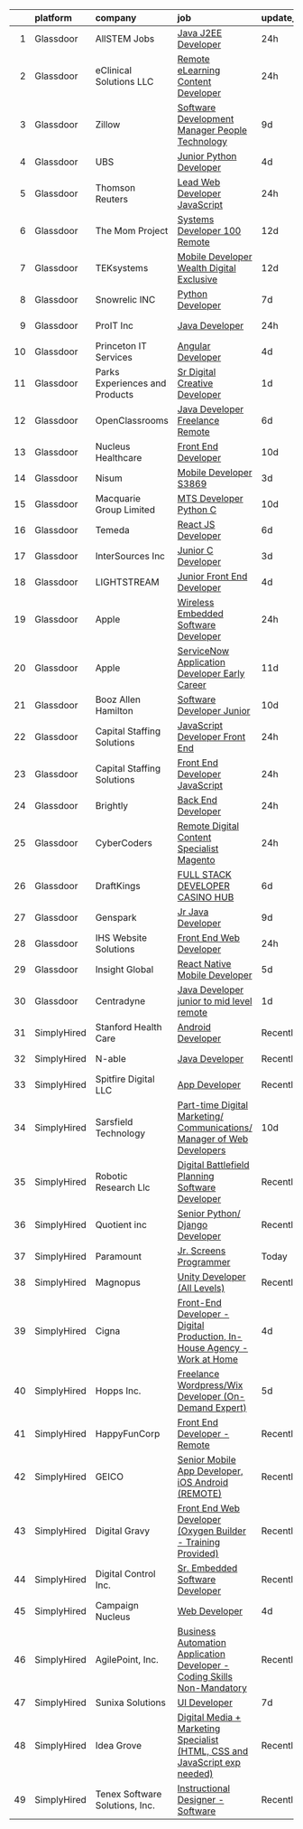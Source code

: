 

|    | platform    | company                         | job                                                                                                                                                                                                                                                                                                                                                                                                                                                                                                                                                                                                                                                                                                                                                                                                                                                                                                                                                                                                                                                                                                                                                                                                                                                                                                                                                                                                                                                                                   | update_time   | location         |
|---:|:------------|:--------------------------------|:--------------------------------------------------------------------------------------------------------------------------------------------------------------------------------------------------------------------------------------------------------------------------------------------------------------------------------------------------------------------------------------------------------------------------------------------------------------------------------------------------------------------------------------------------------------------------------------------------------------------------------------------------------------------------------------------------------------------------------------------------------------------------------------------------------------------------------------------------------------------------------------------------------------------------------------------------------------------------------------------------------------------------------------------------------------------------------------------------------------------------------------------------------------------------------------------------------------------------------------------------------------------------------------------------------------------------------------------------------------------------------------------------------------------------------------------------------------------------------------|:--------------|:-----------------|
|  1 | Glassdoor   | AllSTEM   Jobs                  | [Java J2EE Developer](https://www.glassdoor.com/partner/jobListing.htm?pos=102&ao=1110586&s=58&guid=000001823944dc18b183b0ca91dcb9d7&src=GD_JOB_AD&t=SR&vt=w&ea=1&cs=1_51476111&cb=1658818190964&jobListingId=1008028591062&cpc=C3517E2410EFB392&jrtk=3-0-1g8sk9n80m6q4801-1g8sk9n8hi9ip800-a9ea7dab0370f680--6NYlbfkN0AiZrMnqxUjvkrH1BfCsd59OntStyTxBw0I9DVEtrwMU8aWrQTIW75y1qc7weKg2pOxO_2nOC_PpWmHq228rWlVHVGuUBSOI_3kyB3vno2EDj1s6t07VZmqQr6i2-EwzmJSaCKYk7bZdWfwuWvSaJ__0vDVw9TPH44K9o8AVYvpAvC4ZYe9A4VfDTxYAlj-ukodVZys66P2Tk2sWu6IXpchF5JaIJz24yk274oe_sLJSChbQT4Npy6kiJFXvDeqYoG8uuKqMHnj4A0j079L6RqUQCuV8ERGoWC_bC35_Y-3Hb8kDNMneeNhNZseun_oN0S61YtbmaUQbVTF5KEbsLpJzL1t16-MdtG8Bm4K2U21zklJzWxqBSaWE1FwbZ7qDwPDdfxv54_s4pI2mtizdT-P2_wTaMatKbxWE9UB7a_AMwYLULhSZf3zO-u9uYwxtcHgrCgyuSZJp19BBfjobj6nASKy8_cr1Js7Hs_Pji83RD8-Io5ZwLOl0oAv17QcnEHVATKsiB_Gz42Hcbj-DezS)                                                                                                                                                                                                                                                                                                                                                                                                                                                                                                                                                                                                        | 24h           | Plano, TX        |
|  2 | Glassdoor   | eClinical Solutions  LLC        | [Remote eLearning Content Developer](https://www.glassdoor.com/partner/jobListing.htm?pos=128&ao=1136043&s=58&guid=000001823944dc18b183b0ca91dcb9d7&src=GD_JOB_AD&t=SR&vt=w&ea=1&cs=1_07d9cc3d&cb=1658818190967&jobListingId=1008029174194&jrtk=3-0-1g8sk9n80m6q4801-1g8sk9n8hi9ip800-8be40fbc77b5fb4a-)                                                                                                                                                                                                                                                                                                                                                                                                                                                                                                                                                                                                                                                                                                                                                                                                                                                                                                                                                                                                                                                                                                                                                                              | 24h           | Mansfield, MA    |
|  3 | Glassdoor   | Zillow                          | [Software Development Manager  People Technology](https://www.glassdoor.com/partner/jobListing.htm?pos=115&ao=1110586&s=58&guid=000001823944dc18b183b0ca91dcb9d7&src=GD_JOB_AD&t=SR&vt=w&cs=1_17fa78d4&cb=1658818190966&jobListingId=1008009974923&cpc=334ABAF5D42DC775&jrtk=3-0-1g8sk9n80m6q4801-1g8sk9n8hi9ip800-8282850b861a8070--6NYlbfkN0ANMurRYyPEXg08u6OamUd1Mvhk-zhFSGYIZgoJR86UvYL2v6MoUqae-sD5DnU21vqMGqGSdDTemFjI9TvMJXLdp9qkZceKe0k7ED2mtTFuWqsaDzA1XiOTEixsk0AXDdPRB6096M-gys1cnUpLswD_9kZoVkZi3wJXly_U_tA45JVzEsE4uTstGIpmuElYe4GhfBSnm_JJjI74BZJYv8fQ_xv2cFJN22zndLVeg5H9DdH8_cTmE10LMl1AjFizZp9n0OzldU6fMhsgQmHfhSy77N5gcLv1BC5kcvY1omZfJB0ARurAyamozz9VtsIr2-uAvMPiwF5lbdQu1cu-VW6mGmcW5M9YQFh_VW3pejYYLepBdqeHGVq17870f-XKrrIdoZaHw8q8C6Po0lwJLcBfqwd_afe2tOnxkcLN8SFT5EyADrQAhHJljC1YwpgQaYWnvdW-udwrMMwXNbcjqV4V_RyPMWbT3C9fAgvrSiHiymdo4vCnip1rc8mJT6M5kTrIGrjixyLN76qcDWbFOCvvz-NH05-b719qHUC9L-BGVjqhEHN43ZDuOTZMhCt6tznChv94yrw-CpkndHX_WlvuABcaUJgqDHsKptcac0clYQEdWVvBowCbMSFVLPhaHmhVcGGV5pSZ_jP1XT_9ZY8bZ4esZbCnVaaPnY4AwBMaYdE5yr1U0_zaiG158K8MOb9AF-fYteMLixVNQZH7CDDjQVvmCDTrpYYONoWAHUK5jExlsC43Bqt9xYcsWW65vi_SF8-DpQ81szAalvxXOv_uItB8kC15NN7aoM2QxOBXTORYBwOlAwctSFLoSXdhglaE46apT05dWyX9nZWE8Gl6Dm1jl-xYP5aTh0uxVA45K2Ad4RLfdueK)                                                                                                                                                                                                                 | 9d            | Remote           |
|  4 | Glassdoor   | UBS                             | [Junior Python Developer](https://www.glassdoor.com/partner/jobListing.htm?pos=121&ao=1136043&s=58&guid=000001823944dc18b183b0ca91dcb9d7&src=GD_JOB_AD&t=SR&vt=w&cs=1_5a6aefd5&cb=1658818190966&jobListingId=1008020329100&jrtk=3-0-1g8sk9n80m6q4801-1g8sk9n8hi9ip800-7e6edd620432a810-)                                                                                                                                                                                                                                                                                                                                                                                                                                                                                                                                                                                                                                                                                                                                                                                                                                                                                                                                                                                                                                                                                                                                                                                              | 4d            | Weehawken, NJ    |
|  5 | Glassdoor   | Thomson Reuters                 | [Lead Web Developer  JavaScript ](https://www.glassdoor.com/partner/jobListing.htm?pos=114&ao=1110586&s=58&guid=000001823944dc18b183b0ca91dcb9d7&src=GD_JOB_AD&t=SR&vt=w&cs=1_cfbb8151&cb=1658818190966&jobListingId=1008028927074&cpc=334ABAF5D42DC775&jrtk=3-0-1g8sk9n80m6q4801-1g8sk9n8hi9ip800-d3875ccc2b49715f--6NYlbfkN0CjNG0qDFC9vBxfUJnRpXh8fasJ_-3AjV6caG0C4DoAxAHUoOIq08mxKeEBbR550SqZf9WTiiiy9-Vwe6stC6RHIYFjtmbK4Kmsi5CzGdj3DLMPy4jYP8c4rGtbL0yh_w9FiypqujVazE4Jc2vA5SnMrrF2l_UrxTfHMcZtjDFpU-_xyjnGoDA7xiOo37bSby3y55FAdHIK7vtdqTAki9hQUtGa34Kuysqtri5K-zgev-sZOpsruHjv6JB-DaoiX0_K46SR462kmNAeXKm8x_Zh11mCU4RmlK2KjXa0zCiB38NqOB2KLIIoBw9gfu5bWsi821m-dpe0XYRqP_uh074MnHIlXEvDd9t-VXX-mr6SMlrOcNmPvWWMN7At_TfnyP2QCfRvnsTEpNrHNkNM3QgTTIJaoF3bbXzrYUKPfSzbu5eJ0gUeonewW7T822EbyDQYA1mCKaVjOIgBpn2AAy027ebarVfSGVTwZpLqGOOAj0eh3GI6eR5_XEjxO7qUiXNI51r3WlQLodGNuDXW2tC0u2XmQbqH9C0cKvVld7mzj1sVpaiHKCsXUDrYa2Kbyus7T47jI36iuhQH84nAu_cS8E3YMcVTpRwEjiLvZA_dY_N0d-ie3uAifzVIxKzOVaOWeu7Ir23fv707hfaCXyXOPwHzFDkk66snymJP-ShKypFijQcem4SLH1DlMzeexxt7c29va6ysqMbDXA6fgwZeVQSyG_ETgyEGxfp8eSd7tNvSGRdw-txCF20KnDL9NeBvq0_4VPLdHTZUTYL0DTsXw7XAvm7meDV_ZalLhAFXHaDTSCu2XmXkf13wonbNoGob2r4OKZVk4CNSoVCvEb5WN5rR55PPWV_EcI9ciHUmiPnHouCtidXtYZqrn5lD6rQF46l-AnIbHhk7OnYpzFpNFGH95hYSV8_J7OE83P0UEtgjdPpXnYO6HxoJ9dzzOlhtvtEse876pRPXSaazpwT0uPaCG0a0SyLpReeZ7eLwbX-gvL96N1p3jgQDP1zy71hQLF2Ej-fTWMho1f4SNaPxjgW2XJUxP7yMm44eyCT4ejnEkXxbeoRzDnQnbq_Cc65eewdrX3uhGb1XPcvvdyls) | 24h           | Eagan, MN        |
|  6 | Glassdoor   | The Mom Project                 | [Systems Developer  100  Remote ](https://www.glassdoor.com/partner/jobListing.htm?pos=107&ao=1110586&s=58&guid=000001823944dc18b183b0ca91dcb9d7&src=GD_JOB_AD&t=SR&vt=w&cs=1_79e26e36&cb=1658818190965&jobListingId=1008003187077&cpc=0FE1F5EA2BC84A01&jrtk=3-0-1g8sk9n80m6q4801-1g8sk9n8hi9ip800-f570e2e77ff40ab5--6NYlbfkN0BDp_epf89aHDQhKpPegNJQ_ldQpEFZQsM9OcONMGxWx6pU56EKHF58QjVdAUvn2gXX1fuekItIkHq0ygfOOjrxcnHRFTeHHoeI-_S8rRxgm8cYN2-zcFzpgB7-3ztzaR3onfupkq2-us-6zf6PT66_6HBJL4CMbZ4x5rZ3y6mIn7zhDV5PoLpRuo26G1LLVZ2W9EG20Wk58N1qzS4M2v8zeI_WPaIhMVoP-yyKL5hFHKGx6pxTgijtsREZxWvYLMWYL8abpetRTEc-WPnPoOGnny4UFGUrGC9YEJ15Iiyhc5_Fcn2Sc1dO-GWiVfTv7vlW1LoBx00SyeOu3C4HT1S2YZDMgM9fsRaKr8MkGla7BTnoMHDnKJJe749g0Jvp1LlcGhgotc3__p3_Wc1Z4ZapW8KJE1wqtEjythcfEmFVLrMNsmKZ5jXkXvq4tv4TOVlreyUVxw9Q_2I34wVGJpXaZcq2Zb_dyOo83Iosna6g21HQxxP25W4F_OzCbvfe6fhZmFoA5XltfIcMV3oDHHyzMgG9xPklCMMbKkRAra78IK6ISnXZJiXrHKkPZ1oJPG-wZiaNY004Pg%3D%3D)                                                                                                                                                                                                                                                                                                                                                                                                                                                                                                                                     | 12d           | Remote           |
|  7 | Glassdoor   | TEKsystems                      | [Mobile Developer Wealth Digital Exclusive](https://www.glassdoor.com/partner/jobListing.htm?pos=113&ao=1110586&s=58&guid=000001823944dc18b183b0ca91dcb9d7&src=GD_JOB_AD&t=SR&vt=w&cs=1_4502c6db&cb=1658818190965&jobListingId=1008002110484&cpc=1CBFC3E34E2A31FF&jrtk=3-0-1g8sk9n80m6q4801-1g8sk9n8hi9ip800-aa4fad56b3d3607d--6NYlbfkN0AuKz8EBO1xHDEL7V2YF9xF3dC_I9B9i-Zw2Jh8clPMK9BxhHDJszxSyW718EipT5OJMA128PNk87wv0TdwrRbXgL9Ym_hPv-VPpr6Sy0Q7UaUb7kd7q2C5LjAGowOPFw3zLd2VxnF2FU9gXaYl9a-iMmZUojziMPbqGCr3uYnMTbzJX_aE9lifGQdqsRvJtptDpYQPv38QBAG8RlFcyvuCVn8gXFM5uy_g4Ve3ylVJZmptqtM0Kw-0FLk9ErQQcJbQaTamqZMMaxFQ9wrvb0hfJeBOnLlEhXrSvPZA1aJc-8EUljf6vuK0NG21FWlTMreexJUSnvNzwbncDMj_1kQqL0QM1W7j-bYH6rmUEsX6wXP-JP8vublTi_o8nwY5p9mqxCumf9ceDBMlD0J6IBEXhySUYKmyumZBAH4P9mW-gqduArObg_hi5VMu_QT3p35UIL-2rgx7mhwb6RPzk6_itofp2d92E_PhwdrufMytKPqFJXCy3lzgketV7rpABIMeOv9zamIu-Jz9j8F4p0pdXTuLmbEuHfaKahcIj3_SqX_mspoJ1g_mn6NZe48FQPAZwBPpZkhID58uVcJ74Mn9izRB1TGtFmrGHstL7lWdtBlFbXkeKutAF4C0zxTa95iTDOl9g2HBHPTLR1MZ4iAOnO9bAFjQA6vKl1sbGFb1ErnKWOAV7Khg1Xr4wWp9clmsVO1KxmFWrJ-0caPuWY4L6GM9fWxS-CXGGNQNT5DArfI0xDcxSPkkICNcw0KUQOZrtpxyQr_o4Q1PgnaLYcNrzCye6tbRTdkW0uCNlVNit2L_aL5u7QBKrWDw7Gt1wNGdmOI_SEeMb77_sC0OliuzGa9kYLBFxwhHE1VlHkcamLHWOL-0rwFbPQbrcHMZCNwynCRO39EEUolUled_bD1HwR9QLycLNLGVM6qRvUVIZebzyEcb_9nmeW_Wo-QWa1Q%3D)                                                                                                                                         | 12d           | Chicago, IL      |
|  8 | Glassdoor   | Snowrelic INC                   | [Python Developer](https://www.glassdoor.com/partner/jobListing.htm?pos=124&ao=1136043&s=58&guid=000001823944dc18b183b0ca91dcb9d7&src=GD_JOB_AD&t=SR&vt=w&ea=1&cs=1_86d598f6&cb=1658818190967&jobListingId=1008012659067&jrtk=3-0-1g8sk9n80m6q4801-1g8sk9n8hi9ip800-a2f4cbdddbdc7982-)                                                                                                                                                                                                                                                                                                                                                                                                                                                                                                                                                                                                                                                                                                                                                                                                                                                                                                                                                                                                                                                                                                                                                                                                | 7d            | Fremont, CA      |
|  9 | Glassdoor   | ProIT Inc                       | [Java Developer](https://www.glassdoor.com/partner/jobListing.htm?pos=120&ao=1110586&s=58&guid=000001823944dc18b183b0ca91dcb9d7&src=GD_JOB_AD&t=SR&vt=w&ea=1&cs=1_8edabcce&cb=1658818190967&jobListingId=1008027745115&cpc=3BA4CE39D5B5DEF5&jrtk=3-0-1g8sk9n80m6q4801-1g8sk9n8hi9ip800-98e89a29bdb4c8a3--6NYlbfkN0Dvvu0k5orVndX-pVX5gIAbfUD850mwj9cGy3MpbCSoBF1xFN5CVVdw9ptRQJVgDZS5_zVglv48NC39qDA5df-Lr8V5cDn4oSB-Qa1xpZkJELbk_LgUv7O2prOl0a2jHYTPdZjLHR02f0rP0pHa8ujbuB2TyFz14oPEq0gUTNHzT2p9HpAyLpm0hVm2577PbpSpWrF9AZieSp-viOqZy_EKaRWA3mF5rm10AMVduHnPCyrRP8YOKET7gWtX9e1nxHyk0AN4l7RK9AzypJnz7HOoEj_W-QWpiHjKEIn2p75X6unMC6Py63InsB5oHx-98ni8t1unKBMNZNrk5-1fAL6glNWY8Ump1x9UhRwQNCJrXdQn27JYY71Y4MrlC8mzdsvlvm5aH-Y1M_AtHb4Tu9ysuIBUtqvwfLfP8uo8DIclt0LiPtXKf1Tt8PRK88D07361yGyHdL9ZrQh8kzaYNJGyqRMsoAuXX3pH0xygi8Tk9GoxqWroR_5CSxGSISq3JBDp681F0SMvUA%3D%3D)                                                                                                                                                                                                                                                                                                                                                                                                                                                                                                                                                                                                                 | 24h           | North Carolina   |
| 10 | Glassdoor   | Princeton IT Services           | [Angular Developer](https://www.glassdoor.com/partner/jobListing.htm?pos=123&ao=1136043&s=58&guid=000001823944dc18b183b0ca91dcb9d7&src=GD_JOB_AD&t=SR&vt=w&ea=1&cs=1_16fc30e9&cb=1658818190967&jobListingId=1008019928029&jrtk=3-0-1g8sk9n80m6q4801-1g8sk9n8hi9ip800-81896f6c7a4de3e4-)                                                                                                                                                                                                                                                                                                                                                                                                                                                                                                                                                                                                                                                                                                                                                                                                                                                                                                                                                                                                                                                                                                                                                                                               | 4d            | Remote           |
| 11 | Glassdoor   | Parks  Experiences and Products | [Sr Digital Creative Developer](https://www.glassdoor.com/partner/jobListing.htm?pos=109&ao=1110586&s=58&guid=000001823944dc18b183b0ca91dcb9d7&src=GD_JOB_AD&t=SR&vt=w&cs=1_4bf83015&cb=1658818190965&jobListingId=1008026159835&cpc=6FC5BA77C9A4CD78&jrtk=3-0-1g8sk9n80m6q4801-1g8sk9n8hi9ip800-4bc41bdc4d904e0f--6NYlbfkN0DAFTyt7pbDCC2JPO79CSdi1dIb81yjczP5qsKcZIxgiRd1qisRd4re16D_VG3-wzV7X_MLUooKAcrRMtFR_T6PD7d0lVp66D9gHKbPOwxeSUxzf1gJkT9YcbmrwnQnUum5xcjfs7coJcR6OZOCCYCMAMcq_3r0ltnzWtGajRacFZWWpDE_ErLusYmMS6nL0bg_QyKPXvPXlAX8lMoT67f16CiA8DelEjOat8sF7HlIcqQRSLoWm3ASjpuSf--Gd9ZbH9af472mcl2x0Z743b7NlTt2AUIuK6whZcnAd9VOKUZuCB_QnZGdmALoyxZkdlZ3mxkUwsU4uW_LBWo3-4eP_9mQLKcn3r7GNszpgJ6wH3P9UCIXdn-j3WbPSRX-l_my3h5tewlgWTs6Rd_1NysDYB3TsgujVcjk-OmFh-ut2_Q6kkyt9mZnZFitpkaG2l8%3D)                                                                                                                                                                                                                                                                                                                                                                                                                                                                                                                                                                                                                                                                                     | 1d            | Los Angeles, CA  |
| 12 | Glassdoor   | OpenClassrooms                  | [Java Developer  Freelance   Remote ](https://www.glassdoor.com/partner/jobListing.htm?pos=106&ao=1110586&s=58&guid=000001823944dc18b183b0ca91dcb9d7&src=GD_JOB_AD&t=SR&vt=w&cs=1_25d59796&cb=1658818190964&jobListingId=1008013689101&cpc=FA84DF7EA1EC2398&jrtk=3-0-1g8sk9n80m6q4801-1g8sk9n8hi9ip800-38d6398f7a829ed0--6NYlbfkN0B-EXFIuz9ltN4MK7D6RfB_gOQJ2XHXOHF04qHMK1p86c62xzOjb9S7pt0uzoY8tNYCEkNZvixps0IG0OXhH8L4mrrCKg70FyTurlja3fsfrSSBVz-ttidlrftg9ZgmO4zhBGRVTZVw4kAU35C2Ag_w3wGV9gJqi1Mn6HNWI2UVXwYnCntXecOhxy8CJBklEekmgrd63ch0NuJKAeCVvy1HBAoZS8vrZaBZEoL9MwuFTp7fCspUFRfBgeOvCBv8GTMl_Ra5oBkZlDn4MDsf-_AF1iEd0freoJnOWu_Y5BqTK7SnbHoenjOgyZL6QXUD097M9Z5lx06pZez6zIbtZto8pNjlA9po2u9lWIm-Ux5XBa8mVX1SrC4ekHaRJf1YAZ_Fpxi1ltMDdJr9Rnou8jOxCPDfwX8kz2dCUwDZ1hU411D3j52sWCIDmCti4Y5oEfN7Uvz_0o2mVw%3D%3D)                                                                                                                                                                                                                                                                                                                                                                                                                                                                                                                                                                                                                                                                 | 6d            | Philadelphia, PA |
| 13 | Glassdoor   | Nucleus Healthcare              | [Front End Developer](https://www.glassdoor.com/partner/jobListing.htm?pos=129&ao=1136043&s=58&guid=000001823944dc18b183b0ca91dcb9d7&src=GD_JOB_AD&t=SR&vt=w&ea=1&cs=1_4c303261&cb=1658818190967&jobListingId=1008008914589&jrtk=3-0-1g8sk9n80m6q4801-1g8sk9n8hi9ip800-623cfce3a8032239-)                                                                                                                                                                                                                                                                                                                                                                                                                                                                                                                                                                                                                                                                                                                                                                                                                                                                                                                                                                                                                                                                                                                                                                                             | 10d           | Radnor, PA       |
| 14 | Glassdoor   | Nisum                           | [Mobile Developer  S3869](https://www.glassdoor.com/partner/jobListing.htm?pos=122&ao=1136043&s=58&guid=000001823944dc18b183b0ca91dcb9d7&src=GD_JOB_AD&t=SR&vt=w&cs=1_9f9d0c52&cb=1658818190966&jobListingId=1008023472515&jrtk=3-0-1g8sk9n80m6q4801-1g8sk9n8hi9ip800-30d80ca50dd75f17-)                                                                                                                                                                                                                                                                                                                                                                                                                                                                                                                                                                                                                                                                                                                                                                                                                                                                                                                                                                                                                                                                                                                                                                                              | 3d            | Pleasanton, CA   |
| 15 | Glassdoor   | Macquarie Group Limited         | [MTS Developer   Python   C  ](https://www.glassdoor.com/partner/jobListing.htm?pos=104&ao=1110586&s=58&guid=000001823944dc18b183b0ca91dcb9d7&src=GD_JOB_AD&t=SR&vt=w&cs=1_7770ef56&cb=1658818190964&jobListingId=1008008638965&cpc=155EB9D5185558AF&jrtk=3-0-1g8sk9n80m6q4801-1g8sk9n8hi9ip800-a8438ead0ea9c47b--6NYlbfkN0Buby3bM6xh3PvoctOm6nU0sG10uZOdQYvMWxvRDCBuHZP9gZtXeKBRA3GjHBhNf7o9LuJxJsJN7Hemi6-z36M69-5pyh0q7ElXzfGz7YZwi5cIxVRM3Pg3kDRZaSVlCN-DFR-H2AXVFRW6C5eb0zp68sSG31_rL5HKlifd5v6VJzkWOmGXC4JDDv9RjQrazv64cctryngN-FfZXkmD0ZGyYdkuWJRYyLfzUY9GXP5ppRkSOp3Xr9wUx7rAr3TIvj2RB3p4RD1zd5Z1hvwzk00bjgW6EA6xeTiRw05EhvOHMMoJrv_jhG5x2lN4ZvutRG3d1G2hIsCTdMrnGY4kThbj3WeL87sUIGM94fP1RGhEUUKDCD9t3XSCFnXQ0wFR_XiXroCpFB9T4hEUc0DClt_cDLqaWIBXHTEVGw1XFHr_COQRKrWtpfezqo4kfMBw82Z0iov65NXVxk9caosFEc1sQWCnr7YXl8AiZC2aCWYEwxO8neSlvL4tA9M5umYT3NvRTtBELdA_H8mDDQ32k0-q)                                                                                                                                                                                                                                                                                                                                                                                                                                                                                                                                                                                                    | 10d           | New York, NY     |
| 16 | Glassdoor   | Temeda                          | [React JS Developer](https://www.glassdoor.com/partner/jobListing.htm?pos=105&ao=1110586&s=58&guid=000001823944dc18b183b0ca91dcb9d7&src=GD_JOB_AD&t=SR&vt=w&ea=1&cs=1_3f045595&cb=1658818190964&jobListingId=1008015128299&cpc=C4A69CCDBB3B9599&jrtk=3-0-1g8sk9n80m6q4801-1g8sk9n8hi9ip800-7fea6778d8d634a4--6NYlbfkN0Cdyrb_-SYpjIsC7ShR4LTJruqxAexHI1Km_0W0EzpI0e4uRdYa2eAJs8btTIGmOfMYc0AIGm1oGji9xCD_BIfjoFv7WrSOeX04XFZio3b7X4jjRm4uKTkf2ibFdnFKK902wGA0oBE-4UXjpik8-xCwjIHvwxFNbNLLssPWUSLM7bGAS16chLfRc3-ChYnq_dRzMSeTgWOGwQio4xi3efIjv4Ggo0pkclM_8yzBS6l2klD_lIrXLIgYJHfFJf1wsGLhfxnLyMrHo18VGFBWA5UE0c-3D0xxQISNZM2uTk3_Zg0R-1TuymjtnQ7lpQvElJIHYHJcqbmJ3p5aYE6-rwYhT2PvhQQriuqw_PwdiJFnJAqK-w5Q9BSEgWQv46bWe-MDL2Z_mK-MUXhzChQ5Y-JYtRIs1qJ_bMI-V0TzBuoCP4uv7tZHMbg8VqI3I7znjVMn6903MHOhTE9ykQTVuSEc9aI8WmWt4hN1qDMxmr6HbNO0dR5rdW3FS63pbHctPSg%3D)                                                                                                                                                                                                                                                                                                                                                                                                                                                                                                                                                                                                                           | 6d            | Remote           |
| 17 | Glassdoor   | InterSources Inc                | [Junior C  Developer](https://www.glassdoor.com/partner/jobListing.htm?pos=126&ao=1136043&s=58&guid=000001823944dc18b183b0ca91dcb9d7&src=GD_JOB_AD&t=SR&vt=w&ea=1&cs=1_424dfb1f&cb=1658818190967&jobListingId=1008023312512&jrtk=3-0-1g8sk9n80m6q4801-1g8sk9n8hi9ip800-0ef4752318a3486d-)                                                                                                                                                                                                                                                                                                                                                                                                                                                                                                                                                                                                                                                                                                                                                                                                                                                                                                                                                                                                                                                                                                                                                                                             | 3d            | Fremont, CA      |
| 18 | Glassdoor   | LIGHTSTREAM                     | [Junior Front End Developer](https://www.glassdoor.com/partner/jobListing.htm?pos=108&ao=1110586&s=58&guid=000001823944dc18b183b0ca91dcb9d7&src=GD_JOB_AD&t=SR&vt=w&ea=1&cs=1_7479be4f&cb=1658818190965&jobListingId=1008020448656&cpc=56C4EA4A1A191A49&jrtk=3-0-1g8sk9n80m6q4801-1g8sk9n8hi9ip800-c7205b3b55f4a03e--6NYlbfkN0C_-2SRK1RVDhpf-slM4KCmyuX9KaErJfzz60Weic6r3HTYOLin27fsUolWgqbuLm92nPQ0KoIB9rn0vI0tr-A50B7CUL70vBbDLbuE8j3xlggSrn0UHwgWBCiU-C3uK9YMmmqOX44QAXP8GndT3j-AVuGuf6yE0V1R9gqxCCKJa5xs9fkxMq0PDqTT3i1NlzL1fvZMlVkwt-f-PQFVfv3p1ZpFe-w9Z1iFpz-AmgIfj6RUnXyy4Wxlz8ynLE8X245mFiuxitoikEsHjV_7zDmD798i-8zJPHzifJKxXrbkqdhhgoN4sspot4evNjJ-wMq12qG9pTDOjyTkLY-pbymZNsNCBf6c8TX-y_pZVpLNQr4VEnQTLAa0H2l_c-kK9tZCZwPAFPAFM_vCT6Hiws0yqN7JSpRfrIOgYcnbAX7GGNdVjEug9ebUonllLs3Dtn_GKEWTTYUz-VOoKZg8e45oNZNB76tofh6DR-1gGvB8ZJHS541NLx-3FohAZpZDTTQ%3D)                                                                                                                                                                                                                                                                                                                                                                                                                                                                                                                                                                                                                   | 4d            | Lansdale, PA     |
| 19 | Glassdoor   | Apple                           | [Wireless Embedded Software Developer](https://www.glassdoor.com/partner/jobListing.htm?pos=111&ao=1110586&s=58&guid=000001823944dc18b183b0ca91dcb9d7&src=GD_JOB_AD&t=SR&vt=w&cs=1_667ac42d&cb=1658818190965&jobListingId=1008029117959&cpc=32EE424DE2B657EB&jrtk=3-0-1g8sk9n80m6q4801-1g8sk9n8hi9ip800-c14f3a024ef10439--6NYlbfkN0BvKrLyj5gPmtZO9T8euul8TCxuuKNOtzRJOomxnwSEodTz2Bc-sPZlC5mDe-NOaJhMBNLZkbG9OpYjvsC--qwQ06QdYoS4bitjTpbTPxgVzkAAPR-4Z_kAps8RuaoFlViQ7CBESxYsIMtSBSzjy6NAQGLuD9KtLt8HqTXqkC67K4hlKgHoOuiUaunsrUhtpO7VgAXPwCj_3e4PuVpyz8zHd5fEnJSPFmEJ4FE613gvea_MYGG8MUMxpLcdGAJLm9M32GaOXKq6C5F2sKH22EtA7YrpPEwHoR3T4ykpy3nYtyvQnsBDNXwUfqNAXyys4wDldIBs7jzSDyIwQ_xsegchrIhJf8tV78hokD5WFvgAg8xZJMHhZqds4HCI2WdkzOTQF4DRmYwJEE0EewaoJjx-5dwJ3ZL0sznWg0Jg3GTN59JgN-dxCcGIuK8W10m4uBcM2U2sszAN2Ewr9lGtiTsSQ81-CDn5BqiHO8Sk0Id6voUVEu5X_8T6PhbkynxhFJ8C-THKLN1ycv5YpopGNDYrUZ2q5r8S2ts4mLtbNfnIR9ALMYQCeDPJ0AMECTjjetvysN-FE5UGGPS7Dpge1OMsnvvLwhe2TxDYn8wiZSTNz96CEBY5wU3IVMz_qlrpggE7u_VfKrInLPb0THfndJUm-N6gSW-4ByZke83ba2RnyNlF8T7qlpuygkM5514CVlgrtp1V7vAe-zT3lUfmadeagD-vnza8EdXGbq_PN3prq-MXpl6GLYolFOhCd4o1Z_O2nw5IsEOEBqbdzJI3l_SIDTZ9X8pI5QzHzLUZERfcJG0U_hLcQbflwdO3kqojTkpBfRwBzWSiuJZNIfhKEHMPR6cEPlW0sRAPmQkhQoiVng7mm2_LrjuZSSrRdHEvHCdGB9uhcXoLHVyXXjgr2IHNyEHrYXhw9NAOHSVVUBqGD9ZiXeGf83pHpr7RcJCeBCSjjkffoWAjzBaz1z7OHxNK)                                                                                                                            | 24h           | San Diego, CA    |
| 20 | Glassdoor   | Apple                           | [ServiceNow Application Developer  Early Career ](https://www.glassdoor.com/partner/jobListing.htm?pos=110&ao=1110586&s=58&guid=000001823944dc18b183b0ca91dcb9d7&src=GD_JOB_AD&t=SR&vt=w&cs=1_578d5704&cb=1658818190965&jobListingId=1008007201700&cpc=AC285F3A3ECA6BB0&jrtk=3-0-1g8sk9n80m6q4801-1g8sk9n8hi9ip800-b952dc097ba1f37a--6NYlbfkN0BvKrLyj5gPmtZO9T8euul8TCxuuKNOtzRJOomxnwSEodTz2Bc-sPZlADHp0xxmf8WhxcbdJ-TRCmJqJvHYi8oscqP3Xt9-n-q6J1AHo_UR1vC04WeT7VC5hh4AN53RliQbX0BHo7Yq2fR0CXAbdGctay-uRC7HpMjehUak8wIRF-HBCgnnkDhKXhz8rV_OcyIG5nHaRjpGdU5vYBUEBJae1NL443CVr6bAnYtAfS7YLVd-V0p5QNj9-IWTmLYLoCyXOY8KaJunZVLxhn0qfsZh8Uszlr6QDVOT_pa19aepJyVT4TYsm8IX2PHBxWt7Ojy_9mb3-cLWio9z9FF2PxCMeos7AMiP7qe1X6zziXHxoXhOFLcYediB9JWF8MwTjdE_zDxW5HpYZJNZD_0qknHukcQVwaYv8ArD-wrYKV0Z_akyJ7cS2897st-fjS2-a6b9SA7Nj2kIXcLtUub6__bXF2gEoKMBwNPDe6hzSn2VNpsSYdmjjy8kg7t2rlh5oMTx9GO7CFxJQPHKGH0RFqjAgpzu4eTpUKuW9reYdelwWZzhkzZFdr0NvxFavZrlBebHTZgF9sYnW6frhS_PlAruUFbKWab2UsgU8DdLnsxW8nJvPU1iFE6_ovLz8gkyQp-aXmbXFAtuA6ry4VpA3HE2Hd4iToJfuCFP9SL5p0nByIoLIOpNdXtMC_lUxM5rItglBEUihmrGlnEWKigV-rGNsJyJY6UCtdFclk0GpAWm2YHSPs9MxolFQt7bR1Cg9Qr0GIvmNVxa_1G-NULNx_Cigu-OdwNvTKgfK2V-70kVfKVhM6AMFO2NAMr27dXvx0qDF-JjinM5S9Prly06rmTsu3fnahr4TGZERT7PJL9PFkX_4CUbikyYn9CqoTj5MDdtRirO2AJQ1QUl_GnSuf02hpNPz11K0d_VunjhejzEuwiLfjHWFmKy1k_PatwqfWCYNLVOii6yb3mKf4m9exDjbo9ckqPPDKSxHywNJDkrJg%3D%3D)                                                                                     | 11d           | Austin, TX       |
| 21 | Glassdoor   | Booz Allen Hamilton             | [Software Developer  Junior](https://www.glassdoor.com/partner/jobListing.htm?pos=127&ao=1136043&s=58&guid=000001823944dc18b183b0ca91dcb9d7&src=GD_JOB_AD&t=SR&vt=w&cs=1_c80e6b11&cb=1658818190967&jobListingId=1008007378869&jrtk=3-0-1g8sk9n80m6q4801-1g8sk9n8hi9ip800-43318462fde2590e-)                                                                                                                                                                                                                                                                                                                                                                                                                                                                                                                                                                                                                                                                                                                                                                                                                                                                                                                                                                                                                                                                                                                                                                                           | 10d           | Charleston, SC   |
| 22 | Glassdoor   | Capital Staffing Solutions      | [JavaScript Developer  Front End ](https://www.glassdoor.com/partner/jobListing.htm?pos=118&ao=1110586&s=58&guid=000001823944dc18b183b0ca91dcb9d7&src=GD_JOB_AD&t=SR&vt=w&ea=1&cs=1_6d951030&cb=1658818190966&jobListingId=1008027437377&cpc=2CAED5C921A5F994&jrtk=3-0-1g8sk9n80m6q4801-1g8sk9n8hi9ip800-e7260a59f6964be8--6NYlbfkN0AHXq2vAVwR3IH7wgnTMdWCa3HguypIXx0DFudX-u0zu6XSU0N9gDGCMsnO9yvyAfNH8Bu37wn3818i1mwXPwWiLhqV0aldNjimvncIKfVTwXlYQtmNIE9ycPTedIwMEhIJIuJnwEE5Fg5_rRGQexB0JmL7KwTO2_Ywk0seSNIYj7xNxAqDw700tftKYWNwcx-1rs9uUI7pRxCQ5ROsxSaFZB4smdk8NVkN7AeZeRLBL5aaIajVKKz7_QTkUEo7aqW-6nHtu46pi7YQ5jDF5wQHDKHHwA4hu3ESyq1x8-UeQKrynhhoVDzezL0C5_PIJbFrUhTUTpWYE7FPuxO4gQSSNphYuuAAszA72JT0ixYrKGxoZxENThOmuk8QLhFD-Te6aMJt35MZpeYY2Ej3U5mxb08k6H_WuXl_aXoSPelROGh8qC-xO8fl1_Sc9wZp_RUeDvweaDALkk1FD3UC8OSAWn01927oNZRnYRldPv2zxN844PWXagfj6gYLRzGm2zXcNpuJFOV1Kg%3D%3D)                                                                                                                                                                                                                                                                                                                                                                                                                                                                                                                                                                                               | 24h           | Remote           |
| 23 | Glassdoor   | Capital Staffing Solutions      | [Front End Developer  JavaScript ](https://www.glassdoor.com/partner/jobListing.htm?pos=117&ao=1110586&s=58&guid=000001823944dc18b183b0ca91dcb9d7&src=GD_JOB_AD&t=SR&vt=w&ea=1&cs=1_f92545cc&cb=1658818190966&jobListingId=1008027644398&cpc=8795CF9063CD573D&jrtk=3-0-1g8sk9n80m6q4801-1g8sk9n8hi9ip800-33005d9b28ada5a0--6NYlbfkN0AHXq2vAVwR3IH7wgnTMdWCa3HguypIXx0DFudX-u0zu6XSU0N9gDGCMsnO9yvyAfPMyegHcIaeWzDBBtHBP-oTZWupJ-87qmI8SgDLeuV0fknaX_i_hMj84O876uYh6XCANvTtHwViXJsJkGe9PkkQrxRJx7vHvq_6Dm8MpR1mTCxubtIW-xijj2rvGoUoyTCvPg9e0nDu-UP_OdPdmwvp-dPru0-HGn7cdRrcKUNffPkaCyTgW9UJV-uCUjP4sIregGrGnHZo9uwNsfS_bb0lK-8ruNCF8lJDRzCdSklcYpNeNnUcguAMz3KEE8YIYygeFea0_0R5-pxyK5FZqgflsz7XdClVZCo8mwnvt_pbBAenmLq54bWyzlbJLY2Sl6pflgb3nQoPBvi-JMnS_8_4VLnNx14FS5Yg6T9wU3pdGLQbRauylkykunGqt_366lYVa6mY4hYWdPkQW1Y7B4Ms-7Tkm6xKtrYoy6VmRaUy0xopodbhIRErFfV0lVB5OQISteNxaMwY8MbxAU_rYVJG)                                                                                                                                                                                                                                                                                                                                                                                                                                                                                                                                                                                           | 24h           | Remote           |
| 24 | Glassdoor   | Brightly                        | [Back End Developer](https://www.glassdoor.com/partner/jobListing.htm?pos=101&ao=1110586&s=58&guid=000001823944dc18b183b0ca91dcb9d7&src=GD_JOB_AD&t=SR&vt=w&ea=1&cs=1_e0ac23d5&cb=1658818190964&jobListingId=1008028236530&cpc=F7A2269C793D5877&jrtk=3-0-1g8sk9n80m6q4801-1g8sk9n8hi9ip800-df3bcc1f7236db95--6NYlbfkN0D0ZqxdZg2TwcIemQ4yr89eGinLCR7bn2QHXosobzuZIHndTq0DHpIGP6TB7KNQEMy-OV62JoDdDUFhi4Z2qTMA3Qjvtub52D6V1G0njWFbis8GLI-mnA1RiAD8hTAToUZwRYGrrN_RJRY7dVZ0aHKKaOpk3rzjYeAuD5Uz30d3tHY5KOKoiAiUAWfM59Rj_a4QOdPJI3Yf-IStXsapYcywa1iQ8WlcjIhCnBtQPW09ZFAx599yWsjK7I2NvAm6E-GTeiQ0pVBUxruSboADKgiRLxRzGoZsZTGa08aEKtMGUbkWkeR99DahGyPyCGXrzIPWy15e_avpbpIrtGwJ7qMiNEQltwZND2DFjPgLiJW0ubxce4YiQXJzVEZYEcokcw7Yvgni13IfP8p3omoRUK2BPJ-OT9kllW5UOyFEbmPwxwKMBG2NZlVIWIzUtG7IifICvQmqPnZ2QxuVU6uWQGZazVXkDddTCfoTulRSw-yZGqzdd5_WSXvTjmMTxuDu6nE%3D)                                                                                                                                                                                                                                                                                                                                                                                                                                                                                                                                                                                                                           | 24h           | Remote           |
| 25 | Glassdoor   | CyberCoders                     | [Remote Digital Content Specialist   Magento](https://www.glassdoor.com/partner/jobListing.htm?pos=116&ao=1110586&s=58&guid=000001823944dc18b183b0ca91dcb9d7&src=GD_JOB_AD&t=SR&vt=w&ea=1&cs=1_1d1130e6&cb=1658818190966&jobListingId=1008028545583&cpc=654405A9B1E0A9F5&jrtk=3-0-1g8sk9n80m6q4801-1g8sk9n8hi9ip800-dd0ef06db9b004f6--6NYlbfkN0CpFJQzrgRR8WqXWK1qKKEqALWJw739KlKqr2H-MSI4eoBlI4EFrmor2FYZMP3muM1_EXMsZV3kh4O3sGOhTcwup_-mz0HLSlDtpAFHxq5O7KdU29c2fj7kyCuB_yBK3OL1UePcO984G6RB6DgvIKVYaBwFNv02eoCvOxuJleoC2IImbT3tPX-sYv5D4Ux4eYDGiT-mHO-ML9FpjGk67miH202-m4oWmCYLdYOOoiSiPR7jeRiMBMkPn3HdoWG08hqM34PMS92Lx-mxRumfqJHjb6c5rm9tFSIbH5d9siPs0DiOdh3TBhHlM83R9SrLm_RUD7jLzpHPk-sVBfRYdLCDXP8fmYpPODs1CZVc_HhbaKVqXMxTGy7dWElaUl15r9bMvfNGQp7entuyvVNGdLoODpBULweBrig2PKNkNWMq6tsHskFlyr96_FkE9N-_bxhAljZk9ZL93wgxr0HUvFxIz_CXN15ms5SrUmrl1yoxxaEIw0uUkF0GNbMGiAL-Zx8Ylpca9lbO576Xlr8jekCgOL0L7diy12RpNL15-LPS7h7TModBZ7kr8ptFHiz5v_FvQ4KD1YgEdNwFSV3llE-YovXvMEOfH3qe_ByLnZ0-l8HtelFMLSCLVjDe9A6LG1KUQqaBWKI4SjrieCYaVPnjFyH1cq4kzgq1EGIxSXwclF8p_IWTWyf4N0rrwLYZPDOLcVG-76hy5gO2Tp6k0t9i2ci40x-BBfdQW9oYjYzJEphERR5QWEhN-wtbOzVcGckTCgmqOQGtnIag0gcQaBZEF9ZGRwEziNtikZ-18ko-LanZsXiWwy6JV4-ySrM3Bx95d5fnl_DdF9bVuNCKENyH9Zu9nbqBPsQqm_KuaiGwLOP1u_d9eOYZpjWhu2RKr1lqJKPMTD7tJ3IdFykxpBpmuTolB-ibrYt51joIo7kitSjuTxc-cy7FyXTURRLz0zNntGaR05sC9FQKlSHuWhoFOrghnJ37-2k2JqTR_bQ0jUaESaWRiDoi)                                                                                | 24h           | Las Vegas, NV    |
| 26 | Glassdoor   | DraftKings                      | [FULL STACK DEVELOPER  CASINO HUB](https://www.glassdoor.com/partner/jobListing.htm?pos=125&ao=1136043&s=58&guid=000001823944dc18b183b0ca91dcb9d7&src=GD_JOB_AD&t=SR&vt=w&cs=1_52298a1e&cb=1658818190967&jobListingId=1008014233609&jrtk=3-0-1g8sk9n80m6q4801-1g8sk9n8hi9ip800-4c390c5734150c70-)                                                                                                                                                                                                                                                                                                                                                                                                                                                                                                                                                                                                                                                                                                                                                                                                                                                                                                                                                                                                                                                                                                                                                                                     | 6d            | Sofia, NM        |
| 27 | Glassdoor   | Genspark                        | [Jr  Java Developer](https://www.glassdoor.com/partner/jobListing.htm?pos=130&ao=1136043&s=58&guid=000001823944dc18b183b0ca91dcb9d7&src=GD_JOB_AD&t=SR&vt=w&ea=1&cs=1_d3302241&cb=1658818190967&jobListingId=1008009749426&jrtk=3-0-1g8sk9n80m6q4801-1g8sk9n8hi9ip800-5ef4919e69b36f1a-)                                                                                                                                                                                                                                                                                                                                                                                                                                                                                                                                                                                                                                                                                                                                                                                                                                                                                                                                                                                                                                                                                                                                                                                              | 9d            | Remote           |
| 28 | Glassdoor   | IHS Website Solutions           | [Front End Web Developer](https://www.glassdoor.com/partner/jobListing.htm?pos=103&ao=1110586&s=58&guid=000001823944dc18b183b0ca91dcb9d7&src=GD_JOB_AD&t=SR&vt=w&ea=1&cs=1_9b2e8833&cb=1658818190964&jobListingId=1008028394620&cpc=9C2286EA3771AAF6&jrtk=3-0-1g8sk9n80m6q4801-1g8sk9n8hi9ip800-387db867962df39b--6NYlbfkN0CzcDFs8cjNZITHzPaspPYUdxCTppyanGLeq-qEeiOFHyq_4nHmCFgtjLuiJ3TJ853AuMlpdcONTykz9ssVsE1ukYETJCZuECN8McDptjCNaMFvUXVDVGuD-P9YINvMmPUaTjhDtHrDqMSeENAIbPX5L9kigr-pmUetK8dqSLpZMRnwDIMM1aU8PBp_JQ3twojU6cIxWNAzKJ3lJyMNpc6ArmZbODxLdyzTzvpbmxEmD8ct555vnT0R6g5GyoXqAlE9PVefV1SCZkgkWwr0cGtX2XGwiTVTndTPajkrAOjgr7C2gx1Ag-wq8feLH3YqntmP8xhlpM1Go7BRgKFfjIQVDpjiD1aeXyfU5BuAAUEpygt1FUcoSEmimCSKmGwmugdEY9RCFfU4HSg9UxntInhc1qoexmHLAO7_pwb5JrbPXf50_sJVrP-oGIVyf19NMDot9gAMd5OrIyrrNXYbLXMS9lxRkyPhQ5HpVdZarqz7-HwVE8WJ54Mc7mYdcbGOUEY%3D)                                                                                                                                                                                                                                                                                                                                                                                                                                                                                                                                                                                                                      | 24h           | Remote           |
| 29 | Glassdoor   | Insight Global                  | [React Native Mobile Developer](https://www.glassdoor.com/partner/jobListing.htm?pos=119&ao=1110586&s=58&guid=000001823944dc18b183b0ca91dcb9d7&src=GD_JOB_AD&t=SR&vt=w&ea=1&cs=1_a2a2bfe8&cb=1658818190967&jobListingId=1008017381362&cpc=8795CF9063CD573D&jrtk=3-0-1g8sk9n80m6q4801-1g8sk9n8hi9ip800-e7a868091eb20e03--6NYlbfkN0BKkHZu3wF05EeDimN_p6sYpKCMArvwa95YdH7UpkaBCuXZAtggzO9lWFPdGsiWEnUugspeCEZMldqELwp5k6cH7VXWrHWtw1_RMFpl1ZfYLnsKXxYwNgJTssSh2t6p42nJXDNWozjutE-z8ejLEZj9v2hNxCf5R36Q6RQjYal-0s37g35P4HVVfXmtKnOznxcVTDXjCKBSAIbbnsblVB3FwFBEh0SpMsUW-elor2LA_5B8Ow0xG3F2UX2lX-e-D8SHAG042DTXDce-fMGso0nH0km8VyHkDdDhhadz5BZlv17zc86raMj0SkwfjN7lGggrZAgui4KPbaWBeEkNbXUVKVExy49K1kfCkVWtLqdxYGHdFXlM1tQynwpnB77OXhOD1-gv6-Ijt6XWEtyTEoCxh12sMxjrBUQXDupYzaLYf7q-DeOJuF8hbM1sbQfvMFx-gRz1VnZHy5xX0m1d0CH7m9Tpgjn49JaHkjiw9WW-r2DNsqkSPPuXuhDJnioP_Zmi3T87NAdOnupmDKhUEQY5)                                                                                                                                                                                                                                                                                                                                                                                                                                                                                                                                                                                              | 5d            | Remote           |
| 30 | Glassdoor   | Centradyne                      | [Java Developer  junior to mid level  remote ](https://www.glassdoor.com/partner/jobListing.htm?pos=112&ao=1110586&s=58&guid=000001823944dc18b183b0ca91dcb9d7&src=GD_JOB_AD&t=SR&vt=w&ea=1&cs=1_7b95509d&cb=1658818190966&jobListingId=1008025877628&cpc=FAE5E775D180B2FB&jrtk=3-0-1g8sk9n80m6q4801-1g8sk9n8hi9ip800-2f0724a81690de3c--6NYlbfkN0DL6CxH7P1j39jpnjOitumEQTwtCKE59mgsno8R5K77piYyv_FwXXQHigaw58sAoqsc7FySpqTqogwPZGn_xhvwVW9vFVKUw0eMTXGb4Kqmo76hlqQLL9yQbtNm9CsrR8__mLuwSrafMe2EgwUruVq_gqM8p1fZybXB1S7q1T9pwelrMAA8rYg7qfKPatPRS7ZEMq0xSYlaLV3u5wXzBRLwHowV29kSiVxXUKBxEZX34IfFyrSGGHAZM5XdwmPWitiA52m6AnFhxZoGMxJ6cYBvFaV1srhVQ5eoufdUl7IJta0rVIFGU-nWpZO4sUAlQA7454veMKTG-1lr6euB2kHhJ1FZ-3lNwN_yxrNt1Cc7Zj7jCoWz9hANvDAVeW3qC33ni7woxpORuAgTj52PeEdex4PKCa1fjAOlTe0rTw4-zGMXU6TAbsvBhtIqfDd3AL356trp12zb1ilezSfAChUs2aWz1Ed3qLvq9qryftC7432o0i8JtxbBIr3gRnXJbps%3D)                                                                                                                                                                                                                                                                                                                                                                                                                                                                                                                                                                                                 | 1d            | Remote           |
| 31 | SimplyHired | Stanford Health Care            | [Android Developer](https://www.simplyhired.com/job/bixntMy0ujDioU4BjtZEEvVL_r_XDW95SQ5woSmxcbcU1YTvBsekZQ?q=digital+developer)                                                                                                                                                                                                                                                                                                                                                                                                                                                                                                                                                                                                                                                                                                                                                                                                                                                                                                                                                                                                                                                                                                                                                                                                                                                                                                                                                       | Recently      | Palo Alto, CA    |
| 32 | SimplyHired | N-able                          | [Java Developer](https://www.simplyhired.com/job/mpWQC4SDmQAK6FTsFva2-npox65NdLa1R-lhKSyHSRj_jUQK7rivlA?q=digital+developer)                                                                                                                                                                                                                                                                                                                                                                                                                                                                                                                                                                                                                                                                                                                                                                                                                                                                                                                                                                                                                                                                                                                                                                                                                                                                                                                                                          | Recently      | Burlington, MA   |
| 33 | SimplyHired | Spitfire Digital LLC            | [App Developer](https://www.simplyhired.com/job/LsxVycD1N9c1ABN6Ixrk-YRzD9FXHT9TisMT2SF8JrAZiDrg5KtAVg?q=digital+developer)                                                                                                                                                                                                                                                                                                                                                                                                                                                                                                                                                                                                                                                                                                                                                                                                                                                                                                                                                                                                                                                                                                                                                                                                                                                                                                                                                           | Recently      | Remote           |
| 34 | SimplyHired | Sarsfield Technology            | [Part-time Digital Marketing/ Communications/ Manager of Web Developers](https://www.simplyhired.com/job/macHK6dkeEfQn7hPYSxYcVYl8ceCtRP3O8HbIY1wHx7dXf80-SWHvw?q=digital+developer)                                                                                                                                                                                                                                                                                                                                                                                                                                                                                                                                                                                                                                                                                                                                                                                                                                                                                                                                                                                                                                                                                                                                                                                                                                                                                                  | 10d           | Remote           |
| 35 | SimplyHired | Robotic Research Llc            | [Digital Battlefield Planning Software Developer](https://www.simplyhired.com/job/uxo8U8O3SsQyk042tb3jw7PYybX9tQdrBCVCeY8QdugI2CsOsamUVg?q=digital+developer)                                                                                                                                                                                                                                                                                                                                                                                                                                                                                                                                                                                                                                                                                                                                                                                                                                                                                                                                                                                                                                                                                                                                                                                                                                                                                                                         | Recently      | Clarksburg, MD   |
| 36 | SimplyHired | Quotient inc                    | [Senior Python/ Django Developer](https://www.simplyhired.com/job/m96NQ79eEQlcd__qoY32lsC-GaSgj40S01C2dLobND_gjLWWKNV0tw?q=digital+developer)                                                                                                                                                                                                                                                                                                                                                                                                                                                                                                                                                                                                                                                                                                                                                                                                                                                                                                                                                                                                                                                                                                                                                                                                                                                                                                                                         | Recently      | Bethesda, MD     |
| 37 | SimplyHired | Paramount                       | [Jr. Screens Programmer](https://www.simplyhired.com/job/HjPy9e_4SV9COI9qiNUfb6VfEug3h_IpUlAKTtCk0u4l5ENB_0T17g?q=digital+developer)                                                                                                                                                                                                                                                                                                                                                                                                                                                                                                                                                                                                                                                                                                                                                                                                                                                                                                                                                                                                                                                                                                                                                                                                                                                                                                                                                  | Today         | Remote           |
| 38 | SimplyHired | Magnopus                        | [Unity Developer (All Levels)](https://www.simplyhired.com/job/vPypX05jFCjXy9ymS1tlMhP8Zpx81wwzBDbU2anSTS_WypcGgAQCYg?q=digital+developer)                                                                                                                                                                                                                                                                                                                                                                                                                                                                                                                                                                                                                                                                                                                                                                                                                                                                                                                                                                                                                                                                                                                                                                                                                                                                                                                                            | Recently      | Los Angeles, CA  |
| 39 | SimplyHired | Cigna                           | [Front-End Developer - Digital Production, In-House Agency - Work at Home](https://www.simplyhired.com/job/I7dFNyHf03gYKZPWHTssxVyNykVdVYyE9pZCxzUJtenx-7pyw9pV0w?q=digital+developer)                                                                                                                                                                                                                                                                                                                                                                                                                                                                                                                                                                                                                                                                                                                                                                                                                                                                                                                                                                                                                                                                                                                                                                                                                                                                                                | 4d            | Connecticut      |
| 40 | SimplyHired | Hopps Inc.                      | [Freelance Wordpress/Wix Developer (On-Demand Expert)](https://www.simplyhired.com/job/LE95anRgZlxHBO7W1pR_8EbJgkdOtXp9Yk63Ea2am1ZDwgFE6ZyYng?q=digital+developer)                                                                                                                                                                                                                                                                                                                                                                                                                                                                                                                                                                                                                                                                                                                                                                                                                                                                                                                                                                                                                                                                                                                                                                                                                                                                                                                    | 5d            | Remote           |
| 41 | SimplyHired | HappyFunCorp                    | [Front End Developer - Remote](https://www.simplyhired.com/job/3N2-ezkx3iTbXQuO_GNs-t6VCPIUjFZ6fkcuj52mB1u60Zq3lpGCIA?q=digital+developer)                                                                                                                                                                                                                                                                                                                                                                                                                                                                                                                                                                                                                                                                                                                                                                                                                                                                                                                                                                                                                                                                                                                                                                                                                                                                                                                                            | Recently      | Remote           |
| 42 | SimplyHired | GEICO                           | [Senior Mobile App Developer, iOS Android (REMOTE)](https://www.simplyhired.com/job/GihxXfXErIZQ92pC60s_gi9W9lKG3ExjC1J6kpW-P22_R9NuQ0GFjw?q=digital+developer)                                                                                                                                                                                                                                                                                                                                                                                                                                                                                                                                                                                                                                                                                                                                                                                                                                                                                                                                                                                                                                                                                                                                                                                                                                                                                                                       | Recently      | Chevy Chase, MD  |
| 43 | SimplyHired | Digital Gravy                   | [Front End Web Developer (Oxygen Builder - Training Provided)](https://www.simplyhired.com/job/WFNUWoaXeifz1jRoSBk5sAK-w2Axyn5ouIkKJCcmG6Uj6C3fkSuR-A?q=digital+developer)                                                                                                                                                                                                                                                                                                                                                                                                                                                                                                                                                                                                                                                                                                                                                                                                                                                                                                                                                                                                                                                                                                                                                                                                                                                                                                            | Recently      | United States    |
| 44 | SimplyHired | Digital Control Inc.            | [Sr. Embedded Software Developer](https://www.simplyhired.com/job/PboyWzsAqElCiwpTQIQUz4_atthVnWvZnpuytS7xdHrqWLCo0i1SKw?q=digital+developer)                                                                                                                                                                                                                                                                                                                                                                                                                                                                                                                                                                                                                                                                                                                                                                                                                                                                                                                                                                                                                                                                                                                                                                                                                                                                                                                                         | Recently      | Kent, WA         |
| 45 | SimplyHired | Campaign Nucleus                | [Web Developer](https://www.simplyhired.com/job/AIkXSa749OGHGpDoAIg7HfKHoTPrz2J57S8XL65tM1bxgpud8wINKA?q=digital+developer)                                                                                                                                                                                                                                                                                                                                                                                                                                                                                                                                                                                                                                                                                                                                                                                                                                                                                                                                                                                                                                                                                                                                                                                                                                                                                                                                                           | 4d            | Remote           |
| 46 | SimplyHired | AgilePoint, Inc.                | [Business Automation Application Developer - Coding Skills Non-Mandatory](https://www.simplyhired.com/job/AL0PBqEgrD4xo56v8D3F22q6BB1fZ4TjEZRIY2DQ96gF7hDqbeA0Zg?q=digital+developer)                                                                                                                                                                                                                                                                                                                                                                                                                                                                                                                                                                                                                                                                                                                                                                                                                                                                                                                                                                                                                                                                                                                                                                                                                                                                                                 | Recently      | Remote           |
| 47 | SimplyHired | Sunixa Solutions                | [UI Developer](https://www.simplyhired.com/job/AQDPNS8u-h6EOUds8cHLehIqZCVpwNipr_yQMf5KeqVAoVudYx6_8g?q=digital+developer)                                                                                                                                                                                                                                                                                                                                                                                                                                                                                                                                                                                                                                                                                                                                                                                                                                                                                                                                                                                                                                                                                                                                                                                                                                                                                                                                                            | 7d            | Remote           |
| 48 | SimplyHired | Idea Grove                      | [Digital Media + Marketing Specialist (HTML, CSS and JavaScript exp needed)](https://www.simplyhired.com/job/NgvfDdtnqmWpa-RbPCvTSyWM2Wmsb6tIoEC5dw6sCVam89IT2qLaSw?q=digital+developer)                                                                                                                                                                                                                                                                                                                                                                                                                                                                                                                                                                                                                                                                                                                                                                                                                                                                                                                                                                                                                                                                                                                                                                                                                                                                                              | Recently      | Remote           |
| 49 | SimplyHired | Tenex Software Solutions, Inc.  | [Instructional Designer - Software](https://www.simplyhired.com/job/kd36Ld0v9O0wgWZYn7kAPjpejP8Vnl753_xAquJQb9r6fhu5OdXzDg?q=digital+developer)                                                                                                                                                                                                                                                                                                                                                                                                                                                                                                                                                                                                                                                                                                                                                                                                                                                                                                                                                                                                                                                                                                                                                                                                                                                                                                                                       | Recently      | Tampa, FL        |